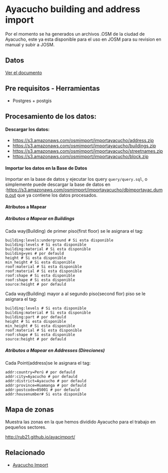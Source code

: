 # Ayacucho building and address import
Por el momento se ha generados un archivos .OSM de la ciudad de Ayacucho, este ya esta disponible para el uso  en JOSM  para su revision en manual y subir a JOSM.

## Datos

[Ver el documento](http://wiki.openstreetmap.org/wiki/Import/Catalogue/Ayacucho-Peru)

## Pre requisitos - Herramientas

- Postgres + postgis

## Procesamiento de los datos:

#### Descargar los datos:

- https://s3.amazonaws.com/osmimport/importayacucho/address.zip
- https://s3.amazonaws.com/osmimport/importayacucho/buildings.zip
- https://s3.amazonaws.com/osmimport/importayacucho/streetnames.zip
- https://s3.amazonaws.com/osmimport/importayacucho/block.zip

#### Importar los datos en la Base de Datos

Importar en la base de datos y ejecutar los query `query/query.sql`, o simplemente puede descargar la base de datos en :https://s3.amazonaws.com/osmimport/importayacucho/dbimportayac.dump.out  que ya contiene los datos procesados.

#### Atributos a Mapear

##### Atributos a Mapear en Buildings


Cada way(Building) de primer piso(first floor) se le asignara el tag:

	building:levels:underground # Si esta disponible
	building:levels # Si esta disponible
	building:material # Si esta disponible
	building=yes # por defauld
	height # Si esta disponible
	min_height # Si esta disponible
	roof:material # Si esta disponible
	roof:material # Si esta disponible
	roof:shape # Si esta disponible
	roof:shape # Si esta disponible
	source:height # por defauld

Cada way(Building) mayor a al segundo piso(second flor)  piso se le asignara el tag:

	building:levels # Si esta disponible
	building:material # Si esta disponible
	building:part # por defauld
	height # Si esta disponible
	min_height # Si esta disponible
	roof:material # Si esta disponible
	roof:shape # Si esta disponible
	source:height # por defauld

##### Atributos a Mapear en Addresses (Direciones)

Cada Point(address)se le asignara el tag:

	addr:country=Perú # por defauld
	addr:city=Ayacucho # por defauld
	addr:district=Ayacucho # por defauld
	addr:province=Huamanga # por defauld
	addr:postcode=05001 # por defauld
	addr:housenumber# Si esta disponible

## Mapa de zonas
Muestra las zonas en la que hemos dividido Ayacucho para el trabajo en pequeños sectores.

http://rub21.github.io/ayacimport/

## Relacionado

- [Ayacucho Import](http://wiki.openstreetmap.org/wiki/Import/Catalogue/Ayacucho-Peru)